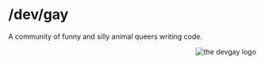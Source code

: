# /dev/gay 

A community of funny and silly animal queers writing code.
<p align="right"><img src="https://user-images.githubusercontent.com/39834015/236151878-4a0fb9a5-b665-472e-b5dc-94ad5553a848.png" alt="the devgay logo" title="gay gay homosexual gay">&nbsp;</p>
